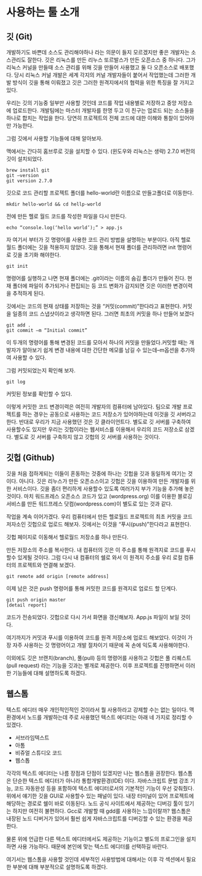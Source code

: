 사용하는 툴 소개
============

## 깃 (Git)

개발하기도 바쁜데 소스도 관리해야하나 라는 의문이 들지 모르겠지만 좋은 개발자는 소스관리도 잘한다. 깃은 리눅스를 만든 리누스 또르발스가 만든 오픈소스 중 하나다. 그가 리눅스 커널을 만들때 소스 관리를 위해 깃을 만들어 사용했고 둘 다 오픈소스로 배포했다. 당시 리눅스 커널 개발은 세계 각지의 커널 개발자들이 붙어서 작업했는데 그러한 개발 방식이 깃을 통해 이뤄졌고 깃은 그러한 원격지에서의 협력을 위한 특징을 잘 가지고 있다.

우리는 깃의 기능중 일부만 사용할 것인데 코드를 작업 내용별로 저장하고 중앙 저장소에 업로드한다. 개발팀에는 마스터 개발자를 한명 두고 이 친구는 업로드 되는 소스들을 하나로 합치는 작업을 한다. 당연히 프로젝트의 전체 코드에 대한 이해와 통찰이 있어야만 가능한다.

그럼 깃에서 사용할 기능들에 대해 알아보자.

맥에서는 간다히 홈브루로 깃을 설치할 수 있다. (윈도우와 리눅스는 생략) 2.7.0 버전의 깃이 설치되었다.

```
brew install git
git –version
git version 2.7.0
```

깃으로 코드 관리할 프로젝트 폴더를 hello-world란 이름으로 만들고폴더로 이동한다.

```
mkdir hello-world && cd hellp-world
```

전에 만든 헬로 월드 코드를 작성한 파일을 다시 만든다.

```
echo “console.log(‘hello world’);” > app.js
```

자 여기서 부터가 깃 명령어를 사용한 코드 관리 방법을 설명하는 부분이다. 아직 헬로 월드 폴더에는 깃을 적용하지 않았다. 깃을 통해서 현재 폴더를 관리하려면 init 명령어로 깃을 초기화 해야한다.

```
git init
```

명령어를 실행하고 나면 현재 폴더에는 .git이라는 이름의 숨김 폴더가 만들어 진다. 현재 폴더에 파일이 추가되거나 편집되는 등 코드 변화가 감지되면 깃은 이러한 변경이력을 추적하게 된다.

깃에서는 코드의 현재 상태를 저장하는 것을 “커밋(commit)”한다라고 표현한다. 커밋을 일종의 코드 스냅샷이라고 생각하면 된다.  그러면 최초의 커밋을 하나 만들어 보겠다

```
git add .
git commit –m “Initial commit”
```

이 두개의 명령어를 통해 변경된 코드를 모아서 하나의 커밋을 만들었다.커밋할 때는 개발자가 알아보기 쉽게 변경 내용에 대한 간단한 메모를 남길 수 있는데–m옵션을 추가하여 사용할 수 있다.

그럼 커밋되었는지 확인해 보자.

```
git log
```

커밋된 정보를 확인할 수 있다.

이렇게 커밋한 코드 변경이력은 여전히 개발자의 컴퓨터에 남아있다. 팀으로 개발 프로젝트를 하는 경우는 공동으로 사용하는 코드 저장소가 있어야하는데 이것을 깃 서버라고 한다. 반대로 우리가 지금 사용했던 것은 깃 클라이언트다. 별도로 깃 서버를 구축하여 사용할수도 있지만 우리는 깃헙이라는 웹서비스를 이용해서 우리의 코드 저장소로 삼겠다. 별도로 깃 서버를 구축하지 않고 깃헙의 깃 서버를 사용하는 것이다.


## 깃헙 (Github)

깃을 처음 접하게되는 이들이 혼동하는 것중에 하나는 깃헙을 깃과 동일하게 여기는 것이다. 아니다. 깃은 리누스가 만든 오픈소스이고 깃헙은 깃을 이용하여 만든 개발자를 위한 서비스이다. 깃을 좀더 편리하게 사용할수 있도록 여러가지 부가 기능을 추가해 놓은 것이다. 마치 워드프레스 오픈소스 코드가 있고 (wordpress.org) 이를 이용한 블로깅 서비스를 만든 워드프레스 닷컴(wordpress.com)이 별도로 있는 것과 같다.

작업을 계속 이어가겠다. 우리 컴퓨터에서 만든 헬로월드 프로젝트의 최초 커밋을 코드 저자소인 깃헙으로 업로드 해보자. 깃에서는 이것을 “푸시(push)”한다라고 표현한다.

깃헙 페이지로 이동해서 헬로월드 저장소를 하나 만든다.

만든 저장소의 주소를 복사한다. 내 컴퓨터의 깃은 이 주소를 통해 원격지로 코드를 푸시할수 있게될 것이다. 그럼 다시 내 컴퓨터의 쉘로 와서 이 원격지 주소를 우리 로컬 컴퓨터의 프로젝트와 연결해 보겠다.

```
git remote add origin [remote address]
```

이제 남은 것은 push 명령어를 통해 커밋한 코드를 원격지로 업로드 할 단계다.

```
git push origin master
[detail report]
```

코드가 전송되었다. 깃헙으로 다시 가서 화면을 갱신해보자. App.js  파일이 보일 것이다.

여기까지가 커밋과 푸시를 이용하여 코드를 원격 저장소에 업로드 해보았다. 이것이 가장 자주 사용하는 깃 명령어이고 개발 절차이기 때문에 꼭 손에 익도록 사용해야한다.

이외에도 깃은 브랜치(branch), 풀(pull) 등의 명령어를 사용하고 깃헙은 풀 리퀘스트(pull request) 라는 기능을 깃과는 별개로 제공한다. 이후 프로젝트를 진행하면서 이러한 기능들에 대해 설명하도록 하겠다.


## 웹스톰

텍스트 에디터 매우 개인적인적인 것이라서 뭘 사용하라고 강제할 수는 없는 일이다. 맥 환경에서 노드를 개발하는데 주로 사용했던 텍스트 에디터는 아래 네 가지로 정리할 수 있겠다.

- 서브라임텍스트
- 아톰
- 비쥬얼 스튜디오 코드
- 웹스톱


각각의 텍스트 에디터는 나름 장점과 단점이 있겠지만 나는 웹스톰을 권장한다. 웹스톰은 단순한 텍스트 에디터가 아니라 통합개발환경(IDE) 이다. 자바스크립트 문법 강조 기능, 코드 자동완성 등을 포함하여 텍스트 에디터로서의 기본적인 기능이 우선 갖춰줬다. 위에서 얘기한 깃을 GUI로 사용할수 있는 패널이 있다. 내장 터미널이 있어 프로젝트에 해당하는 경로로 쉘이 바로 이동된다. 노드 공식 사이트에서 제공하는 디버깅 툴이 있기는 하지만 여전히 불편하다. Gcc로 개발할 때 gdd를 사용하는 느낌이랄까? 웹스톰은 내장된 노드 디버거가 있어서 훨씬 쉽게 자바스크립트를 디버깅할 수 있는 환경을 제공한다.

물론 위에 언급한 다른 텍스트 에디터에서도 제공하는 기능이고 별도의 프로그인을 설치하면 사용 가능하다. 때문에 본인에 맞는 텍스트 에디터를 선택하길 바란다.

여기서는 웹스톰을 사용할 것인데 세부적인 사용방법에 대해서는 이후 각 섹션에서 필요한 부분에 대해 부분적으로 설명하도록 하겠다.